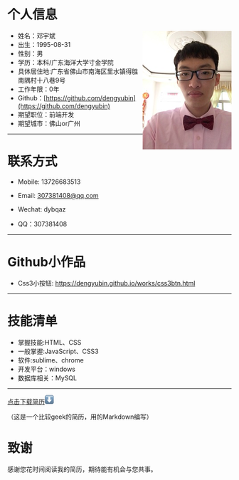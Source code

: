 
# 个人信息
 - 姓名：邓宇斌     <img src='src/images/me1.jpg' align='right' style=' width:200px;height:200 px'/>
 - 出生：1995-08-31
 - 性别：男
 - 学历：本科/广东海洋大学寸金学院
 - 具体居住地:广东省佛山市南海区里水镇得胜南隅村十八巷9号
 - 工作年限：0年
 - Github：[https://github.com/dengyubin](https://github.com/dengyubin)
 - 期望职位：前端开发
 - 期望城市：佛山or广州

---
# 联系方式

- Mobile: 13726683513

- Email: 307381408@qq.com

- Wechat: dybqaz

- QQ：307381408

---
# Github小作品

- Css3小按钮: https://dengyubin.github.io/works/css3btn.html

---
# 技能清单
- 掌握技能:HTML、CSS
- 一般掌握:JavaScript、CSS3
- 软件:sublime、chrome
- 开发平台：windows
- 数据库相关：MySQL

---
[点击下载简历](src/images/me.pdf)![download](src/images/down.png "下载简历")

（这是一个比较geek的简历，用的Markdown编写）
# 致谢
感谢您花时间阅读我的简历，期待能有机会与您共事。